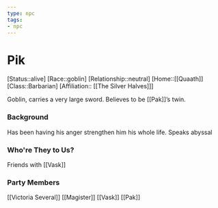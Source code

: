 ```yaml
---
type: npc
tags: 
- npc
---
```


# Pik
[Status::alive]
[Race::goblin]
[Relationship::neutral]
[Home::[[Quaath]]
[Class::Barbarian]
[Affiliation:: [[The Silver Halves]]]

Goblin, carries a very large sword. Believes to be [[Pak]]’s twin. 

### Background
Has been having his anger strengthen him his whole life.
Speaks abyssal

### Who're They to Us?
Friends with [[Vask]]

### Party Members
[[Victoria Several]]
[[Magister]]
[[Vask]]
[[Pak]]